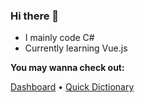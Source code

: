 ### Hi there 👋

- I mainly code C#
- Currently learning Vue.js

**You may wanna check out:**

[Dashboard](https://github.com/Henry-YSLin/Dashboard) •  [Quick Dictionary](https://github.com/Henry-YSLin/QuickDictionary)
